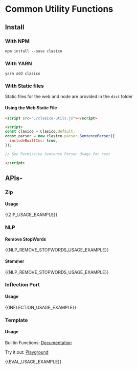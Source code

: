 # Common Utility Functions

## Install

### With NPM
```console
npm install --save clasico
```

### With YARN
```console
yarn add clasico
```

### With Static files

Static files for the web and node are provided in the `dist` folder

#### Using the Web Static File

```html
<script src="./clasico-utils.js"></script>

<script>
const clasico = Clasico.default;
const parser = new clasico.parser.SentenceParser({
  includeBuiltIns: true,
});

// See Permissive Sentence Parser Usage for rest 

</script>
```

## APIs-

### Zip

#### Usage

{{ZIP_USAGE_EXAMPLE}}

### NLP

#### Remove StopWords

{{NLP_REMOVE_STOPWORDS_USAGE_EXAMPLE}}

#### Stemmer

{{NLP_REMOVE_STOPWORDS_USAGE_EXAMPLE}}

### Inflection Port

#### Usage

{{INFLECTION_USAGE_EXAMPLE}}

### Template

#### Usage

Builtin Functions: [Documentation](https://github.com/TheBinaryBrigade/clasico-utils/blob/main/src/template/README.md#table-of-contens)

Try it out: [Playground](https://thebinarybrigade.github.io/clasico-utils/)

{{EVAL_USAGE_EXAMPLE}}

<!-- ### Diff Utils

#### Usage

{{DIFF_USAGE_EXAMPLE}}

### Fuzzy Utils

#### Usage
{{FUZZY_USAGE_EXAMPLE}}

### Bisect Array Class

#### Usage
{{BISECT_ARRAY_USAGE_EXAMPLE}}

### Misc Utils

#### Usage

{{MISC_USAGE_EXAMPLE}} -->
